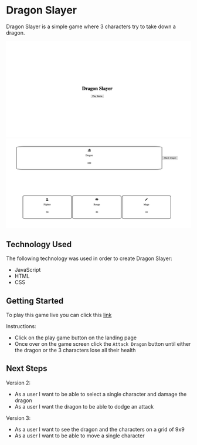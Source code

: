 # Dragon Slayer

Dragon Slayer is a simple game where 3 characters try to take down a dragon.

![Dragon slayer landing page](assets/ds-landing-page.png)
![Dragon slayer game screen](assets/ds-game-screen.png)

## Technology Used

The following technology was used in order to create Dragon Slayer:

- JavaScript
- HTML
- CSS

## Getting Started

To play this game live you can click this [link]()

Instructions:

- Click on the play game button on the landing page
- Once over on the game screen click the `Attack Dragon` button until either the dragon or the 3 characters lose all their health

## Next Steps

Version 2:

- As a user I want to be able to select a single character and damage the dragon
- As a user I want the dragon to be able to dodge an attack

Version 3:

- As a user I want to see the dragon and the characters on a grid of 9x9
- As a user I want to be able to move a single character